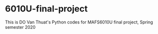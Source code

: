 # 6010U-final-project
This is DO Van Thuat's Python codes for MAFS6010U final project, Spring semester 2020

